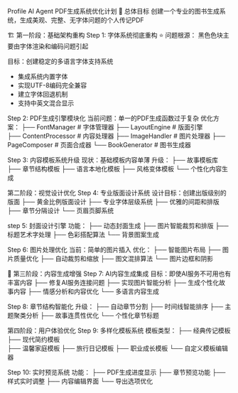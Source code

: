 Profile AI Agent PDF生成系统优化计划
🎯 总体目标
创建一个专业的图书生成系统，生成美观、完整、无字体问题的个人传记PDF

🏗️ 第一阶段：基础架构重构
Step 1: 字体系统彻底重构 ⭐
问题根源： 黑色色块主要由字体渲染和编码问题引起

目标：创建稳定的多语言字体支持系统
- 集成系统内置字体
- 实现UTF-8编码完全兼容
- 建立字体回退机制
- 支持中英文混合显示

Step 2: PDF生成引擎模块化
当前问题：单一的PDF生成函数过于复杂
优化方案：
├── FontManager          # 字体管理器
├── LayoutEngine         # 版面引擎  
├── ContentProcessor     # 内容处理器
├── ImageHandler         # 图片处理器
├── PageComposer         # 页面合成器
└── BookGenerator        # 图书生成器

Step 3: 内容模板系统升级
现状：基础模板内容单薄
升级：
├── 故事模板库
├── 章节结构模板
├── 语言本地化模板
├── 风格变体模板
└── 个性化内容生成

 第二阶段：视觉设计优化
Step 4: 专业版面设计系统
设计目标：创建出版级别的版面
├── 黄金比例版面设计
├── 专业字体层级系统
├── 优雅的间距和排版
├── 章节分隔设计
└── 页眉页脚系统

step 5: 封面设计引擎
功能：
├── 动态封面生成
├── 图片智能裁剪和排版
├── 标题艺术字处理
├── 色彩搭配算法
└── 背景图案生成

Step 6: 图片处理优化
当前：简单的图片插入
优化：
├── 智能图片布局
├── 图片质量优化
├── 自动裁剪和缩放
├── 图文混排算法
└── 图片边框和阴影

📝 第三阶段：内容生成增强
Step 7: AI内容生成集成
目标：即使AI服务不可用也有丰富内容
├── 修复AI服务连接问题
├── 实现图片智能分析
├── 生成个性化故事内容
├── 情感分析和内容优化
└── 多语言内容生成

Step 8: 章节结构智能化
升级：
├── 自动章节分割
├── 时间线智能排序
├── 主题聚类分析
├── 故事连贯性优化
└── 个性化章节标题

 第四阶段：用户体验优化
Step 9: 多样化模板系统
模板类型：
├── 经典传记模板
├── 现代简约模板  
├── 温馨家庭模板
├── 旅行日记模板
├── 职业成长模板
└── 自定义模板编辑器

Step 10: 实时预览系统
功能：
├── PDF生成进度显示
├── 章节预览功能
├── 样式实时调整
├── 内容编辑界面
└── 导出选项优化